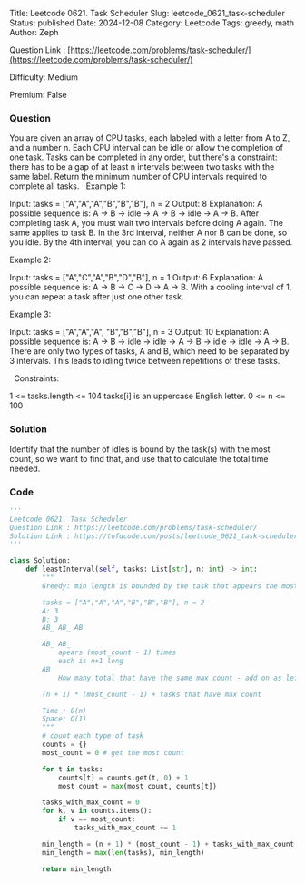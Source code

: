 Title: Leetcode 0621. Task Scheduler
Slug: leetcode_0621_task-scheduler
Status: published
Date: 2024-12-08
Category: Leetcode
Tags: greedy, math
Author: Zeph

Question Link : [https://leetcode.com/problems/task-scheduler/](https://leetcode.com/problems/task-scheduler/)

Difficulty: Medium

Premium: False

### Question
You are given an array of CPU tasks, each labeled with a letter from A to Z, and a number n. Each CPU interval can be idle or allow the completion of one task. Tasks can be completed in any order, but there's a constraint: there has to be a gap of at least n intervals between two tasks with the same label.
Return the minimum number of CPU intervals required to complete all tasks.
 
Example 1:

Input: tasks = ["A","A","A","B","B","B"], n = 2
Output: 8
Explanation: A possible sequence is: A -> B -> idle -> A -> B -> idle -> A -> B.
After completing task A, you must wait two intervals before doing A again. The same applies to task B. In the 3rd interval, neither A nor B can be done, so you idle. By the 4th interval, you can do A again as 2 intervals have passed.

Example 2:

Input: tasks = ["A","C","A","B","D","B"], n = 1
Output: 6
Explanation: A possible sequence is: A -> B -> C -> D -> A -> B.
With a cooling interval of 1, you can repeat a task after just one other task.

Example 3:

Input: tasks = ["A","A","A", "B","B","B"], n = 3
Output: 10
Explanation: A possible sequence is: A -> B -> idle -> idle -> A -> B -> idle -> idle -> A -> B.
There are only two types of tasks, A and B, which need to be separated by 3 intervals. This leads to idling twice between repetitions of these tasks.

 
Constraints:

1 <= tasks.length <= 104
tasks[i] is an uppercase English letter.
0 <= n <= 100

### Solution

Identify that the number of idles is bound by the task(s) with the most count, so we want to find that, and use that to calculate the total time needed.

### Code
```python
'''
Leetcode 0621. Task Scheduler
Question Link : https://leetcode.com/problems/task-scheduler/
Solution Link : https://tofucode.com/posts/leetcode_0621_task-scheduler.html
'''

class Solution:
    def leastInterval(self, tasks: List[str], n: int) -> int:
        """
        Greedy: min length is bounded by the task that appears the most

        tasks = ["A","A","A","B","B","B"], n = 2
        A: 3
        B: 3
        AB_ AB_ AB

        AB_ AB_
            apears (most_count - 1) times
            each is n+1 long
        AB
            How many total that have the same max count - add on as leftovers

        (n + 1) * (most_count - 1) + tasks that have max count

        Time : O(n)
        Space: O(1)
        """
        # count each type of task
        counts = {}
        most_count = 0 # get the most count

        for t in tasks:
            counts[t] = counts.get(t, 0) + 1
            most_count = max(most_count, counts[t])

        tasks_with_max_count = 0
        for k, v in counts.items():
            if v == most_count:
                tasks_with_max_count += 1

        min_length = (n + 1) * (most_count - 1) + tasks_with_max_count
        min_length = max(len(tasks), min_length)

        return min_length

```

